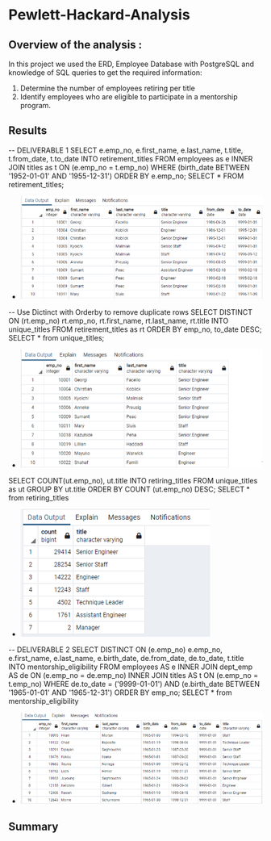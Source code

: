 # Pewlett-Hackard-Analysis


## Overview of the analysis :

In this project we used the ERD, Employee Database with PostgreSQL and knowledge of SQL queries to get the required information: 
1. Determine the number of employees retiring per title
2. Identify employees who are eligible to participate in a mentorship program.

## Results


-- DELIVERABLE 1 
SELECT e.emp_no,
e.first_name,
e.last_name,
t.title,
t.from_date,
t.to_date
INTO retirement_titles
FROM employees as e
INNER JOIN titles as t
ON (e.emp_no = t.emp_no)
WHERE (birth_date BETWEEN '1952-01-01' AND '1955-12-31')
ORDER BY e.emp_no;
SELECT * FROM retirement_titles;

 - ![retirement_titles.PNG](https://github.com/tjavaheripour/Pewlett-Hackard-Analysis/blob/main/Resources/retirement_titles.PNG)

-- Use Dictinct with Orderby to remove duplicate rows
SELECT DISTINCT ON (rt.emp_no) rt.emp_no,
rt.first_name,
rt.last_name,
rt.title
INTO unique_titles
FROM retirement_titles as rt
ORDER BY emp_no, to_date DESC;
SELECT * from unique_titles;

 - ![unique_titles.PNG](https://github.com/tjavaheripour/Pewlett-Hackard-Analysis/blob/main/Resources/unique_titles.PNG)

SELECT COUNT(ut.emp_no), ut.title
INTO retiring_titles
FROM unique_titles as ut
GROUP BY ut.title
ORDER BY COUNT (ut.emp_no) DESC;
SELECT * from retiring_titles

 - ![retiring_titles.PNG](https://github.com/tjavaheripour/Pewlett-Hackard-Analysis/blob/main/Resources/retiring_titles.PNG)

-- DELIVERABLE 2 
SELECT DISTINCT ON (e.emp_no) e.emp_no,
e.first_name,
e.last_name,
e.birth_date,
de.from_date,
de.to_date,
t.title
INTO mentorship_eligibility
FROM employees AS e
INNER JOIN dept_emp AS de
ON (e.emp_no = de.emp_no)
INNER JOIN titles AS t
ON (e.emp_no = t.emp_no)
WHERE de.to_date = ('9999-01-01')
    AND (e.birth_date BETWEEN '1965-01-01' AND '1965-12-31')
ORDER BY emp_no;
SELECT * from mentorship_eligibility

 - ![mentorship_eligibility.PNG](https://github.com/tjavaheripour/Pewlett-Hackard-Analysis/blob/main/Resources/mentorship_eligibility.PNG)


## Summary


 

